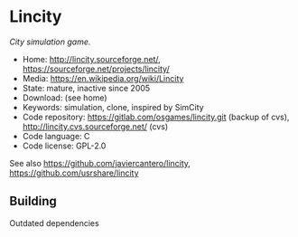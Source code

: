 # Lincity

_City simulation game._

- Home: http://lincity.sourceforge.net/, https://sourceforge.net/projects/lincity/
- Media: https://en.wikipedia.org/wiki/Lincity
- State: mature, inactive since 2005
- Download: (see home)
- Keywords: simulation, clone, inspired by SimCity
- Code repository: https://gitlab.com/osgames/lincity.git (backup of cvs), http://lincity.cvs.sourceforge.net/ (cvs)
- Code language: C
- Code license: GPL-2.0

See also https://github.com/javiercantero/lincity, https://github.com/usrshare/lincity

## Building

Outdated dependencies

